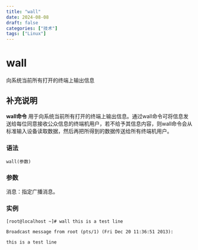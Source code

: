 ```yaml
---
title: "wall"
date: 2024-08-08
draft: false
categories: ["技术"]
tags: ["Linux"]
---
```

wall
===

向系统当前所有打开的终端上输出信息

## 补充说明

**wall命令** 用于向系统当前所有打开的终端上输出信息。通过wall命令可将信息发送给每位同意接收公众信息的终端机用户，若不给予其信息内容，则wall命令会从标准输入设备读取数据，然后再把所得到的数据传送给所有终端机用户。

###  语法

```shell
wall(参数)
```

###  参数

消息：指定广播消息。

###  实例

```shell
[root@localhost ~]# wall this is a test line

Broadcast message from root (pts/1) (Fri Dec 20 11:36:51 2013):

this is a test line
```



